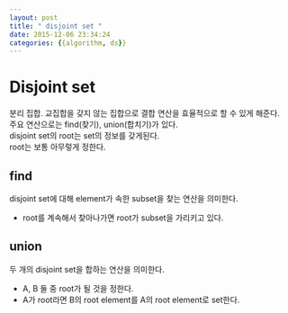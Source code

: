 ```yaml
---
layout: post
title: " disjoint set "
date: 2015-12-06 23:34:24
categories: {{algorithm, ds}}
---
```


# Disjoint set
분리 집합. 교집합을 갖지 않는 집합으로 결합 연산을 효율적으로 할 수 있게 해준다.  
주요 연산으로는 find(찾기), union(합치기)가 있다.   
disjoint set의 root는 set의 정보를 갖게된다.  
root는 보통 아무렇게 정한다.

## find
disjoint set에 대해 element가 속한 subset을 찾는 연산을 의미한다.
  - root를 계속해서 찾아나가면 root가 subset을 가리키고 있다.

## union
두 개의 disjoint set을 합하는 연산을 의미한다. 
  - A, B 둘 중 root가 될 것을 정한다. 
  - A가 root라면 B의 root element를 A의 root element로 set한다.
